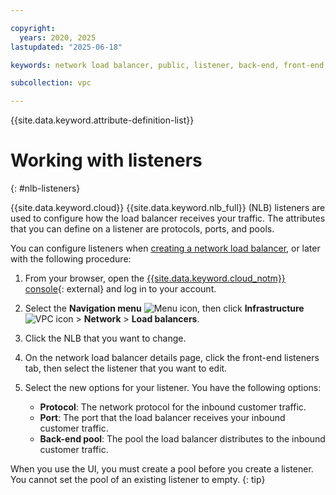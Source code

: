 ```yaml
---

copyright:
  years: 2020, 2025
lastupdated: "2025-06-18"

keywords: network load balancer, public, listener, back-end, front-end, pool, round-robin, weighted, connections, methods, policies, APIs, access, ports, vpc, vpc network

subcollection: vpc

---
```


{{site.data.keyword.attribute-definition-list}}

# Working with listeners
{: #nlb-listeners}

{{site.data.keyword.cloud}} {{site.data.keyword.nlb_full}} (NLB) listeners are used to configure how the load balancer receives your traffic. The attributes that you can define on a listener are protocols, ports, and pools.

You can configure listeners when [creating a network load balancer](/docs/vpc?topic=vpc-nlb-ui-creating-network-load-balancer), or later with the following procedure:

1. From your browser, open the [{{site.data.keyword.cloud_notm}} console](/login){: external} and log in to your account.

2. Select the **Navigation menu** ![Menu icon](../icons/icon_hamburger.svg), then click **Infrastructure** ![VPC icon](../../icons/vpc.svg) > **Network** > **Load balancers**.

3. Click the NLB that you want to change.

4. On the network load balancer details page, click the front-end listeners tab, then select the listener that you want to edit.

5. Select the new options for your listener. You have the following options:

   * **Protocol**: The network protocol for the inbound customer traffic.
   * **Port**: The port that the load balancer receives your inbound customer traffic.
   * **Back-end pool**: The pool the load balancer distributes to the inbound customer traffic.

When you use the UI, you must create a pool before you create a listener. You cannot set the pool of an existing listener to empty.
{: tip}
